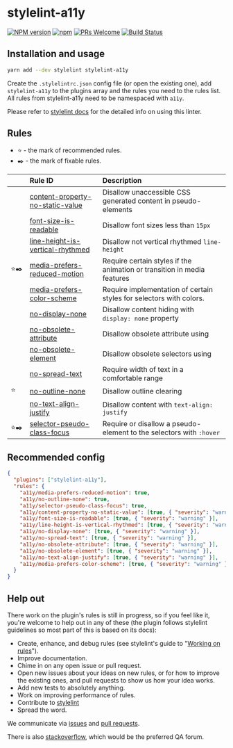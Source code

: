 # stylelint-a11y

[![NPM version](http://img.shields.io/npm/v/stylelint-a11y.svg)](https://www.npmjs.org/package/stylelint-a11y)
[![npm](https://img.shields.io/npm/dt/stylelint-a11y.svg)](http://www.npmtrends.com/stylelint-a11y)
[![PRs Welcome](https://img.shields.io/badge/PRs-welcome-brightgreen.svg)](https://egghead.io/courses/how-to-contribute-to-an-open-source-project-on-github)
[![Build Status](https://travis-ci.org/YozhikM/stylelint-a11y.svg?branch=master)](https://travis-ci.org/YozhikM/stylelint-a11y)

## Installation and usage

```bash
yarn add --dev stylelint stylelint-a11y
```

Create the `.stylelintrc.json` config file (or open the existing one), add `stylelint-a11y` to the plugins array and the rules you need to the rules list. All rules from stylelint-a11y need to be namespaced with `a11y`.

Please refer to [stylelint docs](http://stylelint.io/user-guide/) for the detailed info on using this linter.

## Rules

- ⭐️ - the mark of recommended rules.
- ✒️ - the mark of fixable rules.

|       | Rule ID                                                                                    | Description                                                             |
| :---- | :----------------------------------------------------------------------------------------- | :---------------------------------------------------------------------- |
|       | [content-property-no-static-value](./src/rules/content-property-no-static-value/README.md) | Disallow unaccessible CSS generated content in pseudo-elements          |
|       | [font-size-is-readable](./src/rules/font-size-is-readable/README.md)                       | Disallow font sizes less than `15px`                                    |
|       | [line-height-is-vertical-rhythmed](./src/rules/line-height-is-vertical-rhythmed/README.md) | Disallow not vertical rhythmed `line-height`                            |
| ⭐️✒️ | [media-prefers-reduced-motion](./src/rules/media-prefers-reduced-motion/README.md)         | Require certain styles if the animation or transition in media features |
|       | [media-prefers-color-scheme](./src/rules/media-prefers-color-scheme/README.md)             | Require implementation of certain styles for selectors with colors.     |
|       | [no-display-none](./src/rules/no-display-none/README.md)                                   | Disallow content hiding with `display: none` property                   |
|       | [no-obsolete-attribute](./src/rules/no-obsolete-attribute/README.md)                       | Disallow obsolete attribute using                                       |
|       | [no-obsolete-element](./src/rules/no-obsolete-element/README.md)                           | Disallow obsolete selectors using                                       |
|       | [no-spread-text](./src/rules/no-spread-text/README.md)                                     | Require width of text in a comfortable range                            |
| ⭐️   | [no-outline-none](./src/rules/no-outline-none/README.md)                                   | Disallow outline clearing                                               |
|       | [no-text-align-justify](./src/rules/no-text-align-justify/README.md)                       | Disallow content with `text-align: justify`                             |
| ⭐️✒️ | [selector-pseudo-class-focus](./src/rules/selector-pseudo-class-focus/README.md)           | Require or disallow a pseudo-element to the selectors with `:hover`     |

## Recommended config

```json
{
  "plugins": ["stylelint-a11y"],
  "rules": {
    "a11y/media-prefers-reduced-motion": true,
    "a11y/no-outline-none": true,
    "a11y/selector-pseudo-class-focus": true,
    "a11y/content-property-no-static-value": [true, { "severity": "warning" }],
    "a11y/font-size-is-readable": [true, { "severity": "warning" }],
    "a11y/line-height-is-vertical-rhythmed": [true, { "severity": "warning" }],
    "a11y/no-display-none": [true, { "severity": "warning" }],
    "a11y/no-spread-text": [true, { "severity": "warning" }],
    "a11y/no-obsolete-attribute": [true, { "severity": "warning" }],
    "a11y/no-obsolete-element": [true, { "severity": "warning" }],
    "a11y/no-text-align-justify": [true, { "severity": "warning" }],
    "a11y/media-prefers-color-scheme": [true, { "severity": "warning" }]
  }
}
```

## Help out

There work on the plugin's rules is still in progress, so if you feel like it, you're welcome to help out in any of these (the plugin follows stylelint guidelines so most part of this is based on its docs):

- Create, enhance, and debug rules (see stylelint's guide to "[Working on rules](https://github.com/stylelint/stylelint/blob/master/docs/developer-guide/rules.md)").
- Improve documentation.
- Chime in on any open issue or pull request.
- Open new issues about your ideas on new rules, or for how to improve the existing ones, and pull requests to show us how your idea works.
- Add new tests to absolutely anything.
- Work on improving performance of rules.
- Contribute to [stylelint](https://github.com/stylelint/stylelint)
- Spread the word.

We communicate via [issues](https://github.com/YozhikM/stylelint-a11y/issues) and [pull requests](https://github.com/YozhikM/stylelint-a11y/pulls).

There is also [stackoverflow](http://stackoverflow.com/questions/tagged/stylelint), which would be the preferred QA forum.
